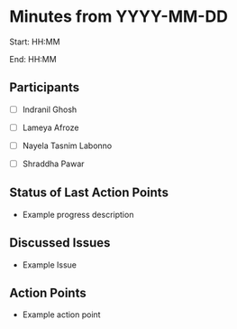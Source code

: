# Minutes from YYYY-MM-DD

Start: HH:MM

End: HH:MM


## Participants

* [ ] Indranil Ghosh
* [ ] Lameya Afroze
* [ ] Nayela Tasnim Labonno
* [ ] Shraddha Pawar


## Status of Last Action Points

* Example progress description


## Discussed Issues

* Example Issue


## Action Points

* Example action point
